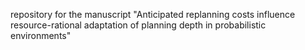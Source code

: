 repository for the manuscript "Anticipated replanning costs influence resource-rational adaptation of planning depth in probabilistic environments"
